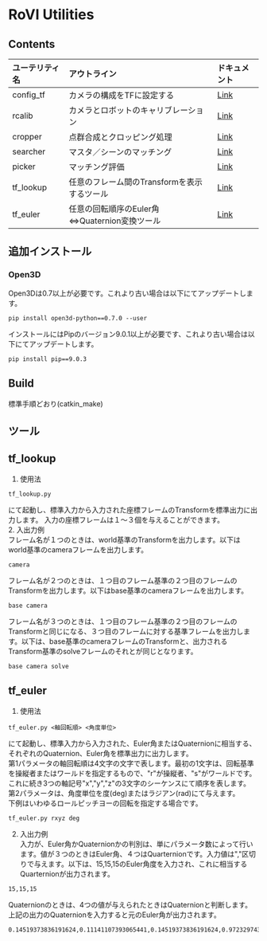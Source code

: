 # RoVI Utilities

## Contents

|ユーテリティ名|アウトライン|ドキュメント|
|:----|:----|:----|
|config_tf|カメラの構成をTFに設定する|[Link](config_tf/README.md)|
|rcalib|カメラとロボットのキャリブレーション|[Link](r-calib/README.md)|
|cropper|点群合成とクロッピング処理|[Link](cropper/README.md)|
|searcher|マスタ／シーンのマッチング|[Link](searcher/README.md)|
|picker|マッチング評価|[Link](picker/README.md)|
|tf_lookup|任意のフレーム間のTransformを表示するツール|[Link](#tf_lookup)|
|tf_euler|任意の回転順序のEuler角⇔Quaternion変換ツール|[Link](#tf_euler)|

## 追加インストール
### Open3D  
Open3Dは0.7以上が必要です。これより古い場合は以下にてアップデートします。
~~~
pip install open3d-python==0.7.0 --user
~~~
インストールにはPipのバージョン9.0.1以上が必要です、これより古い場合は以下にてアップデートします。
~~~
pip install pip==9.0.3
~~~

## Build  
標準手順どおり(catkin_make)

## ツール
<a name="tf_lookup"></a>
## tf_lookup  
1. 使用法
~~~
tf_lookup.py
~~~
にて起動し、標準入力から入力された座標フレームのTransformを標準出力に出力します。
入力の座標フレームは１〜３個を与えることができます。  
2. 入出力例  
フレーム名が１つのときは、world基準のTransformを出力します。以下はworld基準のcameraフレームを出力します。  
~~~
camera
~~~
フレーム名が２つのときは、１つ目のフレーム基準の２つ目のフレームのTransformを出力します。以下はbase基準のcameraフレームを出力します。  
~~~
base camera
~~~
フレーム名が３つのときは、１つ目のフレーム基準の２つ目のフレームのTransformと同じになる、３つ目のフレームに対する基準フレームを出力します。以下は、base基準のcameraフレームのTransformと、出力されるTransform基準のsolveフレームのそれとが同じとなります。  
~~~
base camera solve
~~~

<a name="tf_euler"></a>
## tf_euler
1. 使用法
~~~
tf_euler.py <軸回転順> <角度単位>
~~~
にて起動し、標準入力から入力された、Euler角またはQuaternionに相当する、それぞれのQuaternion、Euler角を標準出力に出力します。  
第1パラメータの軸回転順は4文字の文字で表します。最初の1文字は、回転基準を操縦者またはワールドを指定するもので、"r"が操縦者、"s"がワールドです。 これに続き3つの軸記号"x","y","z"の3文字のシーケンスにて順序を表します。  
第2パラメータは、角度単位を度(deg)またはラジアン(rad)にて与えます。  
下例はいわゆるロールピッチヨーの回転を指定する場合です。
~~~
tf_euler.py rxyz deg
~~~
2. 入出力例  
入力が、Euler角かQuaternionかの判別は、単にパラメータ数によって行います。値が３つのときはEuler角、４つはQuarternionです。入力値は","区切りで与えます。以下は、15,15,15のEuler角度を入力され、これに相当するQuarternionが出力されます。
~~~
15,15,15
~~~
Quaternionのときは、4つの値が与えられたときはQuaternionと判断します。上記の出力のQuaternionを入力すると元のEuler角が出力されます。
~~~
0.14519373836191624,0.11141107393065441,0.14519373836191624,0.9723297430844131
~~~
